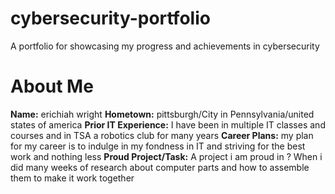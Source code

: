 # cybersecurity-portfolio
A portfolio for showcasing my progress and achievements in cybersecurity
# About Me
**Name:**
erichiah wright
**Hometown:**
pittsburgh/City in Pennsylvania/united states of america
**Prior IT Experience:**
I have been in multiple IT classes and courses and in TSA a robotics club for many years
**Career Plans:**
my plan for my career is to indulge in my fondness in IT and striving for the best work and nothing less
**Proud Project/Task:**
A project i am proud in ? When i did many weeks of research about computer parts and how to assemble them to make it work together 

